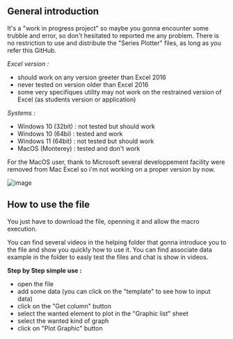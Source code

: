 ## General introduction

It's a "work in progress project" so maybe you gonna encounter some trubble and error, so don't hesitated to reported me any problem.
There is no restriction to use and distribute the "Series Plotter" files, as long as you refer this GitHub. 

*Excel version :*
  - should work on any version greeter than Excel 2016
  - never tested on version older than Excel 2016
  - some very specifiques utility may not work on the restrained version of Excel (as students version or application)

*Systems :*
  - Windows 10 (32bit) : not tested but should work
  - Windows 10 (64bi) : tested and work
  - Windows 11 (64bit) : not tested but should work
  - MacOS (Monterey) : tested and don't work
  
  For the MacOS user, thank to Microsoft several developpement facility were removed from Mac Excel so i'm not working on a proper version by now.
  
  ![image](https://user-images.githubusercontent.com/130437433/233647168-3e9b37f5-10d8-4098-9e24-d7951c5c5f8e.png)
  
## How to use the file 
You just have to download the file, openning it and allow the macro execution.

You can find several videos in the helping folder that gonna introduce you to the file and show you quickly how to use it. You can find associate data example in the folder to easly test the files and chat is show in videos.

**Step by Step simple use :**
  - open the file
  - add some data (you can click on the "template" to see how to input data)
  - click on the "Get column" button
  - select the wanted element to plot in the "Graphic list" sheet
  - select the wanted kind of graph
  - click on "Plot Graphic" button

